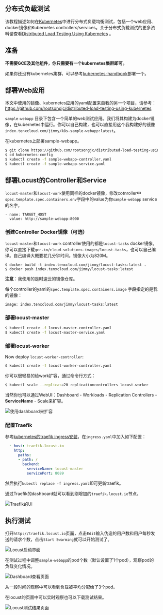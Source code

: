 ## 分布式负载测试

该教程描述如何在[Kubernetes](http://kubernetes.io)中进行分布式负载均衡测试，包括一个web应用、docker镜像和Kubernetes controllers/services。关于分布式负载测试的更多资料请查看[Distributed Load Testing Using Kubernetes](http://cloud.google.com/solutions/distributed-load-testing-using-kubernetes) 。

## 准备

**不需要GCE及其他组件，你只需要有一个kubernetes集群即可。**

如果你还没有kubernetes集群，可以参考[kubernetes-handbook](https://www.gitbook.com/book/rootsongjc/kubernetes-handbook)部署一个。

## 部署Web应用

本文中使用的镜像、kubernetes应用的yaml配置来自我的另一个项目，请参考：https://github.com/rootsongjc/distributed-load-testing-using-kubernetes

 `sample-webapp` 目录下包含一个简单的web测试应用。我们将其构建为docker镜像，在kubernetes中运行。你可以自己构建，也可以直接用这个我构建好的镜像`index.tenxcloud.com/jimmy/k8s-sample-webapp:latest`。

在kubernetes上部署sample-webapp。

```bash
$ git clone https://github.com/rootsongjc/distributed-load-testing-using-kubernetes.git
$ cd kubernetes-config
$ kubectl create -f sample-webapp-controller.yaml
$ kubectl create -f sample-webapp-service.yaml
```

## 部署Locust的Controller和Service

`locust-master`和`locust-work`使用同样的docker镜像，修改cotnroller中`spec.template.spec.containers.env`字段中的value为你`sample-webapp` service的名字。

    - name: TARGET_HOST
      value: http://sample-webapp:8000

### 创建Controller Docker镜像（可选）

`locust-master`和`locust-work` controller使用的都是`locust-tasks` docker镜像。你可以直接下载`gcr.io/cloud-solutions-images/locust-tasks`，也可以自己编译。自己编译大概要花几分钟时间，镜像大小为820M。

    $ docker build -t index.tenxcloud.com/jimmy/locust-tasks:latest .
    $ docker push index.tenxcloud.com/jimmy/locust-tasks:latest

**注意**：我使用的是时速云的镜像仓库。

每个controller的yaml的`spec.template.spec.containers.image` 字段指定的是我的镜像：

    image: index.tenxcloud.com/jimmy/locust-tasks:latest
### 部署locust-master

```bash
$ kubectl create -f locust-master-controller.yaml
$ kubectl create -f locust-master-service.yaml
```

### 部署locust-worker

Now deploy `locust-worker-controller`:

```bash
$ kubectl create -f locust-worker-controller.yaml
```
你可以很轻易的给work扩容，通过命令行方式：

```bash
$ kubectl scale --replicas=20 replicationcontrollers locust-worker
```
当然你也可以通过WebUI：Dashboard - Workloads - Replication Controllers - **ServiceName** - Scale来扩容。

![使用dashboard来扩容](../images/dashbaord-scale.jpg)

### 配置Traefik

参考[kubernetes的traefik ingress安装](https://jimmysong.io/posts/traefik-ingress-installation/)，在`ingress.yaml`中加入如下配置：

```yaml
  - host: traefik.locust.io
    http:
      paths:
      - path: /
        backend:
          serviceName: locust-master
          servicePort: 8089
```

然后执行`kubectl replace -f ingress.yaml`即可更新traefik。

通过Traefik的dashboard就可以看到刚增加的`traefik.locust.io`节点。

![Traefik的UI](../images/traefik-dashboard-locust.jpg)

## 执行测试

打开`http://traefik.locust.io`页面，点击`Edit`输入伪造的用户数和用户每秒发送的请求个数，点击`Start Swarming`就可以开始测试了。

![Locust启动界面](../images/locust-start-swarming.jpg)

在测试过程中调整`sample-webapp`的pod个数（默认设置了1个pod），观察pod的负载变化情况。

![Dashboard查看页面](../images/sample-webapp-rc.jpg)

从一段时间的观察中可以看到负载被平均分配给了3个pod。

在locust的页面中可以实时观察也可以下载测试结果。

![Locust测试结果页面](../images/locust-dashboard.jpg)

